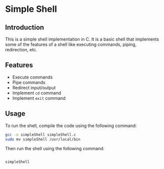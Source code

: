 # Simple Shell

## Introduction

This is a simple shell implementation in C. It is a basic shell that implements some of the features of a shell like executing commands, piping, redirection, etc.

## Features

- Execute commands
- Pipe commands
- Redirect input/output
- Implement `cd` command
- Implement `exit` command

## Usage

To run the shell, compile the code using the following command:

```bash
gcc -o simpleShell simpleShell.c
sudo mv simpleShell /usr/local/bin

```

Then run the shell using the following command:

```bash

simpleShell

```


